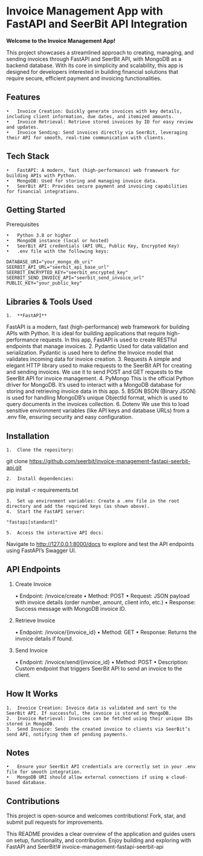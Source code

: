 # Invoice Management App with FastAPI and SeerBit API Integration

**Welcome to the Invoice Management App!** 

This project showcases a streamlined approach to creating, managing, and sending invoices through FastAPI and SeerBit API, with MongoDB as a backend database. With its core in simplicity and scalability, this app is designed for developers interested in building financial solutions that require secure, efficient payment and invoicing functionalities.

## Features

	•	Invoice Creation: Quickly generate invoices with key details, including client information, due dates, and itemized amounts.
	•	Invoice Retrieval: Retrieve stored invoices by ID for easy review and updates.
	•	Invoice Sending: Send invoices directly via SeerBit, leveraging their API for smooth, real-time communication with clients.

## Tech Stack

	•	FastAPI: A modern, fast (high-performance) web framework for building APIs with Python.
	•	MongoDB: Used for storing and managing invoice data.
	•	SeerBit API: Provides secure payment and invoicing capabilities for financial integrations.

## Getting Started

Prerequisites

	•	Python 3.8 or higher
	•	MongoDB instance (local or hosted)
	•	SeerBit API credentials (API URL, Public Key, Encrypted Key)
	•	.env file with the following keys:

```
DATABASE_URI="your_mongo_db_uri"
SEERBIT_API_URL="seerbit_api_base_url"
SEERBIT_ENCRYPTED_KEY="seerbit_encrypted_key"
SEERBIT_SEND_INVOICE_API="seerbit_send_invoice_url"
PUBLIC_KEY="your_public_key"
```

## Libraries & Tools Used

	1.	**FastAPI**
FastAPI is a modern, fast (high-performance) web framework for building APIs with Python. It is ideal for building applications that require high-performance requests. In this app, FastAPI is used to create RESTful endpoints that manage invoices.
	2.	Pydantic
Used for data validation and serialization. Pydantic is used here to define the Invoice model that validates incoming data for invoice creation.
	3.	Requests
A simple and elegant HTTP library used to make requests to the SeerBit API for creating and sending invoices. We use it to send POST and GET requests to the SeerBit API for invoice management.
	4.	PyMongo
This is the official Python driver for MongoDB. It’s used to interact with a MongoDB database for storing and retrieving invoice data in this app.
	5.	BSON
BSON (Binary JSON) is used for handling MongoDB’s unique ObjectId format, which is used to query documents in the invoices collection.
	6.	Dotenv
We use this to load sensitive environment variables (like API keys and database URLs) from a .env file, ensuring security and easy configuration.

## Installation

	1.	Clone the repository:

git clone https://github.com/seerbit/invoice-management-fastapi-seerbit-api.git


	2.	Install dependencies:

pip install -r requirements.txt


	3.	Set up environment variables: Create a .env file in the root directory and add the required keys (as shown above).
	4.	Start the FastAPI server:

```
"fastapi[standard]"
```


	5.	Access the interactive API docs:
Navigate to http://127.0.0.1:8000/docs to explore and test the API endpoints using FastAPI’s Swagger UI.

## API Endpoints

1. Create Invoice

	•	Endpoint: /invoice/create
	•	Method: POST
	•	Request: JSON payload with invoice details (order number, amount, client info, etc.)
	•	Response: Success message with MongoDB invoice ID.

2. Retrieve Invoice

	•	Endpoint: /invoice/{invoice_id}
	•	Method: GET
	•	Response: Returns the invoice details if found.

3. Send Invoice

	•	Endpoint: /invoice/send/{invoice_id}
	•	Method: POST
	•	Description: Custom endpoint that triggers SeerBit API to send an invoice to the client.

## How It Works

	1.	Invoice Creation: Invoice data is validated and sent to the SeerBit API. If successful, the invoice is stored in MongoDB.
	2.	Invoice Retrieval: Invoices can be fetched using their unique IDs stored in MongoDB.
	3.	Send Invoice: Sends the created invoice to clients via SeerBit’s send API, notifying them of pending payments.

## Notes

	•	Ensure your SeerBit API credentials are correctly set in your .env file for smooth integration.
	•	MongoDB URI should allow external connections if using a cloud-based database.

## Contributions

This project is open-source and welcomes contributions! Fork, star, and submit pull requests for improvements.

This README provides a clear overview of the application and guides users on setup, functionality, and contribution. Enjoy building and exploring with FastAPI and SeerBit!# invoice-management-fastapi-seerbit-api
